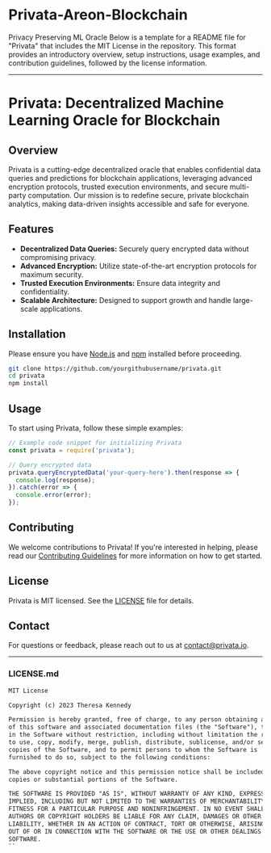 # Privata-Areon-Blockchain
Privacy Preserving ML Oracle
Below is a template for a README file for "Privata" that includes the MIT License in the repository. This format provides an introductory overview, setup instructions, usage examples, and contribution guidelines, followed by the license information.

---

# Privata: Decentralized Machine Learning Oracle for Blockchain

## Overview
Privata is a cutting-edge decentralized oracle that enables confidential data queries and predictions for blockchain applications, leveraging advanced encryption protocols, trusted execution environments, and secure multi-party computation. Our mission is to redefine secure, private blockchain analytics, making data-driven insights accessible and safe for everyone.

## Features
- **Decentralized Data Queries:** Securely query encrypted data without compromising privacy.
- **Advanced Encryption:** Utilize state-of-the-art encryption protocols for maximum security.
- **Trusted Execution Environments:** Ensure data integrity and confidentiality.
- **Scalable Architecture:** Designed to support growth and handle large-scale applications.

## Installation
Please ensure you have [Node.js](https://nodejs.org/) and [npm](https://www.npmjs.com/) installed before proceeding.

```bash
git clone https://github.com/yourgithubusername/privata.git
cd privata
npm install
```

## Usage
To start using Privata, follow these simple examples:

```javascript
// Example code snippet for initializing Privata
const privata = require('privata');

// Query encrypted data
privata.queryEncryptedData('your-query-here').then(response => {
  console.log(response);
}).catch(error => {
  console.error(error);
});
```

## Contributing
We welcome contributions to Privata! If you're interested in helping, please read our [Contributing Guidelines](CONTRIBUTING.md) for more information on how to get started.

## License
Privata is MIT licensed. See the [LICENSE](LICENSE.md) file for details.

## Contact
For questions or feedback, please reach out to us at [contact@privata.io](mailto:contact@privata.io).

---

### LICENSE.md

```markdown
MIT License

Copyright (c) 2023 Theresa Kennedy

Permission is hereby granted, free of charge, to any person obtaining a copy
of this software and associated documentation files (the "Software"), to deal
in the Software without restriction, including without limitation the rights
to use, copy, modify, merge, publish, distribute, sublicense, and/or sell
copies of the Software, and to permit persons to whom the Software is
furnished to do so, subject to the following conditions:

The above copyright notice and this permission notice shall be included in all
copies or substantial portions of the Software.

THE SOFTWARE IS PROVIDED "AS IS", WITHOUT WARRANTY OF ANY KIND, EXPRESS OR
IMPLIED, INCLUDING BUT NOT LIMITED TO THE WARRANTIES OF MERCHANTABILITY,
FITNESS FOR A PARTICULAR PURPOSE AND NONINFRINGEMENT. IN NO EVENT SHALL THE
AUTHORS OR COPYRIGHT HOLDERS BE LIABLE FOR ANY CLAIM, DAMAGES OR OTHER
LIABILITY, WHETHER IN AN ACTION OF CONTRACT, TORT OR OTHERWISE, ARISING FROM,
OUT OF OR IN CONNECTION WITH THE SOFTWARE OR THE USE OR OTHER DEALINGS IN THE
SOFTWARE.
``
